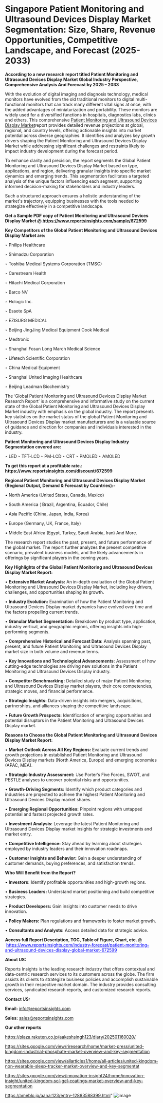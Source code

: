 # Singapore Patient Monitoring and Ultrasound Devices Display Market Segmentation: Size, Share, Revenue Opportunities, Competitive Landscape, and Forecast (2025-2033)

<strong>According to a new research report titled Patient Monitoring and Ultrasound Devices Display Market Global Industry Perspective, Comprehensive Analysis And Forecast by 2025 – 2033</strong>

With the evolution of digital imaging and diagnosis technology, medical monitors have evolved from the old traditional monitors to digital multi-functional monitors that can track many different vital signs at once, with the added advantages of miniaturization and portability. These monitors are widely used for a diversified functions in hospitals, diagnostics labs, clinics and others. This comprehensive <a href=https://www.reportsinsights.com/sample/672599>Patient Monitoring and Ultrasound Devices Display Market</a>report provides detailed revenue projections at global, regional, and country levels, offering actionable insights into market potential across diverse geographies. It identifies and analyzes key growth drivers shaping the Patient Monitoring and Ultrasound Devices Display Market while addressing significant challenges and restraints likely to impact industry development during the forecast period.

To enhance clarity and precision, the report segments the Global Patient Monitoring and Ultrasound Devices Display Market based on type, applications, and region, delivering granular insights into specific market dynamics and emerging trends. This segmentation facilitates a targeted analysis of the unique factors influencing each segment, supporting informed decision-making for stakeholders and industry leaders.

Such a structured approach ensures a holistic understanding of the market's trajectory, equipping businesses with the tools needed to strategize effectively in a competitive landscape.

<strong>Get a Sample PDF copy of Patient Monitoring and Ultrasound Devices Display Market </strong><strong>@<a href=https://www.reportsinsights.com/sample/672599 style=color:#0000ff;> https://www.reportsinsights.com/sample/672599</a></strong></font>

<strong>Key Competitors of the Global Patient Monitoring and Ultrasound Devices Display Market are:</strong>

‣ Philips Healthcare

‣ Shimadzu Corporation

‣ Toshiba Medical Systems Corporation (TMSC)

‣ Carestream Health

‣ Hitachi Medical Corporation

‣ Barco NV

‣ Hologic Inc.

‣ Esaote SpA

‣ EZISURG MEDICAL

‣ Beijing JingJing Medical Equipment Cook Medical

‣ Medtronic

‣ Shanghai Fosun Long March Medical Science

‣ Lifetech Scientific Corporation

‣ China Medical Equipment

‣ Shanghai United Imaging Healthcare

‣ Beijing Leadman Biochemistry

The ‘Global Patient Monitoring and Ultrasound Devices Display Market Research Report’ is a comprehensive and informative study on the current state of the Global Patient Monitoring and Ultrasound Devices Display Market industry with emphasis on the global industry. The report presents key statistics on the market status of the global Patient Monitoring and Ultrasound Devices Display market manufacturers and is a valuable source of guidance and direction for companies and individuals interested in the industry.

<strong>Patient Monitoring and Ultrasound Devices Display Industry Segmentation covered are:</strong>

‣ LED
‣ TFT-LCD
‣ PM-LCD
‣ CRT
‣ PMOLED
‣ AMOLED

<strong>To get this report at a profitable rate.: <a href=https://www.reportsinsights.com/discount/672599 style=color:#0000ff;>https://www.reportsinsights.com/discount/672599</a></strong></font>

<strong>Regional Patient Monitoring and Ultrasound Devices Display Market (Regional Output, Demand &amp; Forecast by Countries):-</strong>

• North America (United States, Canada, Mexico)

• South America ( Brazil, Argentina, Ecuador, Chile)

• Asia Pacific (China, Japan, India, Korea)

• Europe (Germany, UK, France, Italy)

• Middle East Africa (Egypt, Turkey, Saudi Arabia, Iran) And More.

The research report studies the past, present, and future performance of the global market. The report further analyzes the present competitive scenario, prevalent business models, and the likely advancements in offerings by significant players in the coming years.

<strong>Key Highlights of the Global Patient Monitoring and Ultrasound Devices Display Market Report:</strong>

• <strong>Extensive Market Analysis:</strong> An in-depth evaluation of the Global Patient Monitoring and Ultrasound Devices Display Market, including key drivers, challenges, and opportunities shaping its growth.

• <strong>Industry Evolution:</strong> Examination of how the Patient Monitoring and Ultrasound Devices Display market dynamics have evolved over time and the factors propelling current trends.

• <strong>Granular Market Segmentation:</strong> Breakdown by product type, application, industry vertical, and geographic regions, offering insights into high-performing segments.

• <strong>Comprehensive Historical and Forecast Data:</strong> Analysis spanning past, present, and future Patient Monitoring and Ultrasound Devices Display market size in both volume and revenue terms.

• <strong>Key Innovations and Technological Advancements:</strong> Assessment of how cutting-edge technologies are driving new solutions in the Patient Monitoring and Ultrasound Devices Display industry.

• <strong>Competitor Benchmarking:</strong> Detailed study of major Patient Monitoring and Ultrasound Devices Display market players, their core competencies, strategic moves, and financial performance.

• <strong>Strategic Insights:</strong> Data-driven insights into mergers, acquisitions, partnerships, and alliances shaping the competitive landscape.

• <strong>Future Growth Prospects:</strong> Identification of emerging opportunities and potential disruptors in the Patient Monitoring and Ultrasound Devices Display market.

<strong>Reasons to Choose the Global Patient Monitoring and Ultrasound Devices Display Market Report:</strong>

• <strong>Market Outlook Across All Key Regions:</strong> Evaluate current trends and growth projections in established Patient Monitoring and Ultrasound Devices Display markets (North America, Europe) and emerging economies (APAC, MEA).

• <strong>Strategic Industry Assessment:</strong> Use Porter’s Five Forces, SWOT, and PESTLE analyses to uncover potential risks and opportunities.

• <strong>Growth-Driving Segments:</strong> Identify which product categories and industries are projected to achieve the highest Patient Monitoring and Ultrasound Devices Display market shares.

• <strong>Emerging Regional Opportunities:</strong> Pinpoint regions with untapped potential and fastest projected growth rates.

• <strong>Investment Analysis:</strong> Leverage the latest Patient Monitoring and Ultrasound Devices Display market insights for strategic investments and market entry.

• <strong>Competitive Intelligence:</strong> Stay ahead by learning about strategies employed by industry leaders and their innovation roadmaps.

• <strong>Customer Insights and Behavior:</strong> Gain a deeper understanding of customer demands, buying preferences, and satisfaction trends.

<strong>Who Will Benefit from the Report?</strong>

• <strong>Investors:</strong> Identify profitable opportunities and high-growth regions.

• <strong>Business Leaders:</strong> Understand market positioning and build competitive strategies.

• <strong>Product Developers:</strong> Gain insights into customer needs to drive innovation.

• <strong>Policy Makers:</strong> Plan regulations and frameworks to foster market growth.

• <strong>Consultants and Analysts:</strong> Access detailed data for strategic advice.
</ul>
<strong>Access full Report Description, TOC, Table of Figure, Chart, etc. </strong>@  <a href=https://www.reportsinsights.com/industry-forecast/patient-monitoring-and-ultrasound-devices-display-global-market-672599 style=color:#0000ff;>https://www.reportsinsights.com/industry-forecast/patient-monitoring-and-ultrasound-devices-display-global-market-672599</a></font>

<strong><strong>About US</strong>:</strong>

Reports Insights is the leading research industry that offers contextual and data-centric research services to its customers across the globe. The firm assists its clients to strategize business policies and accomplish sustainable growth in their respective market domain. The industry provides consulting services, syndicated research reports, and customized research reports.

<strong>Contact US:</strong>

<p class=""""><b>Email:</b> <a href=mailto:info@reportsinsights.com>info@reportsinsights.com</a></p>
<p class=""""><b>Sales:</b> <a href=mailto:sales@reportsinsights.com>sales@reportsinsights.com</a></p>

<strong>Our other reports</strong>

<a href=https://plaza.rakuten.co.jp/aakeshsingh123/diary/202501160020/>https://plaza.rakuten.co.jp/aakeshsingh123/diary/202501160020/</a>

<a href=https://sites.google.com/view/riresearch/home/market-press/united-kingdom-industrial-phosphate-market-overview-and-key-segmentation>https://sites.google.com/view/riresearch/home/market-press/united-kingdom-industrial-phosphate-market-overview-and-key-segmentation</a>

<a href=https://sites.google.com/view/allarticles1/home/all-articles/united-kingdom-non-wearable-sleep-tracker-market-overview-and-key-segmentat>https://sites.google.com/view/allarticles1/home/all-articles/united-kingdom-non-wearable-sleep-tracker-market-overview-and-key-segmentat</a>

<a href=https://sites.google.com/view/innovation-insight24/home/innovation-insight/united-kingdom-sol-gel-coatings-market-overview-and-key-segmentation>https://sites.google.com/view/innovation-insight24/home/innovation-insight/united-kingdom-sol-gel-coatings-market-overview-and-key-segmentation</a>

<a href=https://ameblo.jp/aanar123/entry-12883588399.html>https://ameblo.jp/aanar123/entry-12883588399.html</a>"
![image](https://github.com/user-attachments/assets/6936a5a2-8ba3-4110-9623-d29c180a039a)
